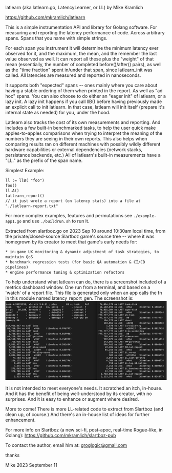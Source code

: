 latlearn (aka latlearn.go, LatencyLearner, or LL)
    by Mike Kramlich

https://github.com/mkramlich/latlearn

This is a simple instrumentation API and library for Golang software. For measuring and reporting the latency performance of code. Across arbitrary spans. Spans that you name with simple strings.

For each span you instrument it will determine the minimum latency ever observed for it, and the maximum, the mean, and the remember the last value observed as well. It can report all these plus the "weight" of that mean (essentially, the number of completed before()/after() pairs), as well as the "time fraction" spent in/under that span, since latlearn_init was called. All latencies are measured and reported in nanoseconds.

It supports both "expected" spans -- ones mainly where you care about having a stable ordering of them when printed in the report. As well as "ad hoc" spans. You can also choose to do either an "eager init" of latlearn, or a lazy init. A lazy init happens if you call llB() before having previously made an explicit call to init latlearn. In that case, latlearn will init itself (prepare it's internal state as needed) for you, under the hood.

Latlearn also tracks the cost of its own measurements and reporting. And includes a few built-in benchmarked tasks, to help the user quick make apples-to-apples comparisons when trying to interpret the meaning of the numbers they are seeing in their own reports. This also helps when comparing results ran on different machines with possibly wildly different hardware capabilities or external dependencies (network stacks, persistance backends, etc.) All of latlearn's built-in measurements have a "LL." as the prefix of the span name.

Simplest Example:
```
ll := llB( "foo")
foo()
ll.A()
latlearn_report()
// it just wrote a report (on latency stats) into a file at "./latlearn-report.txt"
```

For more complex examples, features and permutations see `./example-app1.go` and use `./buildrun.sh` to run it.

Extracted from slartboz.go on 2023 Sep 10 around 10:30am local time,
from the private/closed-source Slartboz game's source tree -- where
it was homegrown by its creator to meet that game's early needs for:

    * in-game UX monitoring & dynamic adjustment of task strategies, to maintain QoS
    * benchmark regression tests (for basic QA automation & CI/CD pipelines)
    * engine performance tuning & optimization refactors

To help understand what latlearn can do, there is a screenshot included of a metrics dashboard window. One run from a terminal, and based on a 'watch' of a report file. This file is generated only when an app calls the fn in this module named latency_report_gen. The screenshot is:
![](./report-watch-screenshot.png)

It is not intended to meet everyone's needs. It scratched an itch, in-house. And it has the benefit of being well-understood by its creator, with no surprises. And it is easy to enhance or augment where desired.

More to come! There is more LL-related code to extract from Slartboz (and clean up, of course.) And there's an in-house list of ideas for further enhancement.

For more info on Slartboz (a new sci-fi, post-apoc, real-time Rogue-like, in Golang):
    https://github.com/mkramlich/slartboz-pub

To contact the author, email him at:
    groglogic@gmail.com

thanks

Mike
2023 September 11

